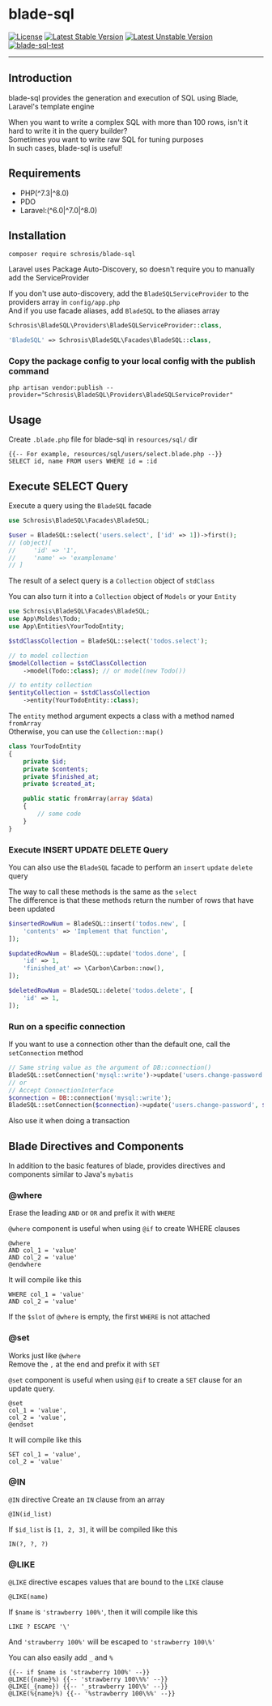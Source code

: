# blade-sql
[![License](https://poser.pugx.org/schrosis/blade-sql/license)](//packagist.org/packages/schrosis/blade-sql)
[![Latest Stable Version](https://poser.pugx.org/schrosis/blade-sql/v)](//packagist.org/packages/schrosis/blade-sql)
[![Latest Unstable Version](https://poser.pugx.org/schrosis/blade-sql/v/unstable)](//packagist.org/packages/schrosis/blade-sql)
[![blade-sql-test](https://github.com/schrosis/blade-sql/actions/workflows/blade-sql.yml/badge.svg)](https://github.com/schrosis/blade-sql/actions/workflows/blade-sql.yml)

- - -

## Introduction

blade-sql provides the generation and execution of SQL using Blade, Laravel's template engine

When you want to write a complex SQL with more than 100 rows, isn't it hard to write it in the query builder?  
Sometimes you want to write raw SQL for tuning purposes  
In such cases, blade-sql is useful!

## Requirements

 - PHP(^7.3|^8.0)
 - PDO
 - Laravel:(^6.0|^7.0|^8.0)

## Installation

```
composer require schrosis/blade-sql
```

Laravel uses Package Auto-Discovery, so doesn't require you to manually add the ServiceProvider


If you don't use auto-discovery, add the `BladeSQLServiceProvider` to the providers array in `config/app.php`  
And if you use facade aliases, add `BladeSQL` to the aliases array

```php
Schrosis\BladeSQL\Providers\BladeSQLServiceProvider::class,
```

```php
'BladeSQL' => Schrosis\BladeSQL\Facades\BladeSQL::class,
```

### Copy the package config to your local config with the publish command

```
php artisan vendor:publish --provider="Schrosis\BladeSQL\Providers\BladeSQLServiceProvider"
```

## Usage

Create `.blade.php` file for blade-sql in `resources/sql/` dir

```blade
{{-- For example, resources/sql/users/select.blade.php --}}
SELECT id, name FROM users WHERE id = :id
```

## Execute SELECT Query
Execute a query using the `BladeSQL` facade

```php
use Schrosis\BladeSQL\Facades\BladeSQL;

$user = BladeSQL::select('users.select', ['id' => 1])->first();
// (object)[
//     'id' => '1',
//     'name' => 'examplename'
// ]
```

The result of a select query is a `Collection` object of `stdClass`

You can also turn it into a `Collection` object of `Models` or your `Entity`

```php
use Schrosis\BladeSQL\Facades\BladeSQL;
use App\Moldes\Todo;
use App\Entities\YourTodoEntity;

$stdClassCollection = BladeSQL::select('todos.select');

// to model collection
$modelCollection = $stdClassCollection
    ->model(Todo::class); // or model(new Todo())

// to entity collection
$entityCollection = $stdClassCollection
    ->entity(YourTodoEntity::class);
```

The `entity` method argument expects a class with a method named `fromArray`  
Otherwise, you can use the `Collection::map()`

```php
class YourTodoEntity
{
    private $id;
    private $contents;
    private $finished_at;
    private $created_at;

    public static fromArray(array $data)
    {
        // some code
    }
}
```

### Execute INSERT UPDATE DELETE Query

You can also use the `BladeSQL` facade to perform an `insert` `update` `delete` query  

The way to call these methods is the same as the `select`  
The difference is that these methods return the number of rows that have been updated

```php
$insertedRowNum = BladeSQL::insert('todos.new', [
    'contents' => 'Implement that function',
]);

$updatedRowNum = BladeSQL::update('todos.done', [
    'id' => 1,
    'finished_at' => \Carbon\Carbon::now(),
]);

$deletedRowNum = BladeSQL::delete('todos.delete', [
    'id' => 1,
]);
```

### Run on a specific connection

If you want to use a connection other than the default one, call the `setConnection` method

```php
// Same string value as the argument of DB::connection()
BladeSQL::setConnection('mysql::write')->update('users.change-password', $queryParams);
// or
// Accept ConnectionInterface
$connection = DB::connection('mysql::write');
BladeSQL::setConnection($connection)->update('users.change-password', $queryParams);
```

Also use it when doing a transaction
## Blade Directives and Components

In addition to the basic features of blade, provides directives and components similar to Java's `mybatis`

### @where

Erase the leading `AND` or `OR` and prefix it with `WHERE`

`@where` component is useful when using `@if` to create WHERE clauses

```blade
@where
AND col_1 = 'value'
AND col_2 = 'value'
@endwhere
```

It will compile like this

```
WHERE col_1 = 'value'
AND col_2 = 'value'
```

If the `$slot` of `@where` is empty, the first `WHERE` is not attached

### @set

Works just like `@where`  
Remove the `,` at the end and prefix it with `SET`

`@set` component is useful when using `@if` to create a `SET` clause for an update query.

```blade
@set
col_1 = 'value',
col_2 = 'value',
@endset
```

It will compile like this

```
SET col_1 = 'value',
col_2 = 'value'
```

### @IN

`@IN` directive Create an `IN` clause from an array

```blade
@IN(id_list)
```

If `$id_list` is `[1, 2, 3]`, it will be compiled like this

```
IN(?, ?, ?)
```

### @LIKE

`@LIKE` directive escapes values that are bound to the `LIKE` clause

```blade
@LIKE(name)
```

If `$name` is `'strawberry 100%'`, then it will compile like this

```
LIKE ? ESCAPE '\'
```

And `'strawberry 100%'` will be escaped to `'strawberry 100\%'`

You can also easily add `_` and `%`

```blade
{{-- if $name is 'strawberry 100%' --}}
@LIKE({name}%) {{-- 'strawberry 100\%%' --}}
@LIKE(_{name}) {{-- '_strawberry 100\%' --}}
@LIKE(%{name}%) {{-- '%strawberry 100\%%' --}}
```
